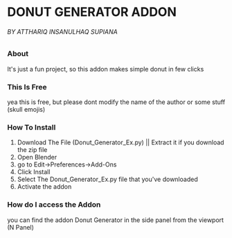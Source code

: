 # DONUT GENERATOR ADDON
###### BY ATTHARIQ INSANULHAQ SUPIANA

### About
It's just a fun project, so this addon makes simple donut in few clicks

### This Is Free
yea this is free, but please dont modify the name of the author or some stuff (skull emojis)

### How To Install
1. Download The File (Donut_Generator_Ex.py) || Extract it if you download the zip file
2. Open Blender
3. go to Edit->Preferences->Add-Ons
4. Click Install
5. Select The Donut_Generator_Ex.py file that you've downloaded
6. Activate the addon

### How do I access the Addon
you can find the addon Donut Generator in the side panel from the viewport (N Panel)
